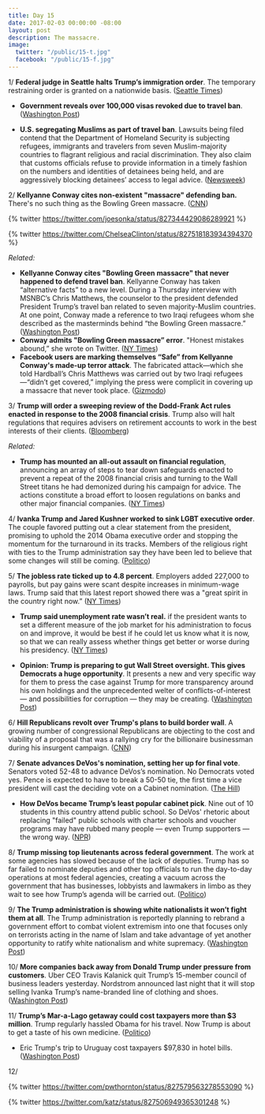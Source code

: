 ```yaml
---
title: Day 15
date: 2017-02-03 00:00:00 -08:00
layout: post
description: The massacre.
image:
  twitter: "/public/15-t.jpg"
  facebook: "/public/15-f.jpg"
---
```


1/ **Federal judge in Seattle halts Trump’s immigration order**. The temporary restraining order is granted on a nationwide basis. ([Seattle Times](http://www.seattletimes.com/seattle-news/politics/federal-judge-in-seattle-halts-trumps-immigration-order/))

* **Government reveals over 100,000 visas revoked due to travel ban**. ([Washington Post](https://www.washingtonpost.com/local/public-safety/government-reveals-over-100000-visas-revoked-due-to-travel-ban/2017/02/03/7d529eec-ea2c-11e6-b82f-687d6e6a3e7c_story.html))

* **U.S. segregating Muslims as part of travel ban**. Lawsuits being filed contend that the Department of Homeland Security is subjecting refugees, immigrants and travelers from seven Muslim-majority countries to flagrant religious and racial discrimination. They also claim that customs officials refuse to provide information in a timely fashion on the numbers and identities of detainees being held, and are aggressively blocking detainees’ access to legal advice. ([Newsweek](http://www.newsweek.com/trump-ban-muslims-travel-temporary-iran-iraq-yemen-libya-syria-sudan-somalia-551962))

2/ **Kellyanne Conway cites non-existent "massacre" defending ban.** There's no such thing as the Bowling Green massacre. ([CNN](http://www.cnn.com/2017/02/03/politics/conway-bowling-green/))

{% twitter https://twitter.com/joesonka/status/827344429086289921 %}

{% twitter https://twitter.com/ChelseaClinton/status/827518183934394370 %}

_Related:_ 

* **Kellyanne Conway cites "Bowling Green massacre" that never happened to defend travel ban**. Kellyanne Conway has taken “alternative facts” to a new level. During a Thursday interview with MSNBC’s Chris Matthews, the counselor to the president defended President Trump’s travel ban related to seven majority-Muslim countries. At one point, Conway made a reference to two Iraqi refugees whom she described as the masterminds behind “the Bowling Green massacre.” ([Washington Post](https://www.washingtonpost.com/news/morning-mix/wp/2017/02/03/kellyanne-conway-cites-bowling-green-massacre-that-never-happened-to-defend-travel-ban/))
* **Conway admits "Bowling Green massacre” error**. "Honest mistakes abound,” she wrote on Twitter. ([NY Times](https://www.nytimes.com/2017/02/03/us/politics/bowling-green-massacre-kellyanne-conway.html))
* **Facebook users are marking themselves “Safe” from Kellyanne Conway's made-up terror attack**. The fabricated attack—which she told Hardball’s Chris Matthews was carried out by two Iraqi refugees—“didn’t get covered,” implying the press were complicit in covering up a massacre that never took place. ([Gizmodo](http://gizmodo.com/facebook-users-are-marking-themselves-as-safe-from-kell-1791972265))

3/ **Trump will order a sweeping review of the Dodd-Frank Act rules enacted in response to the 2008 financial crisis**. Trump also will halt regulations that requires advisers on retirement accounts to work in the best interests of their clients. ([Bloomberg](https://www.bloomberg.com/news/articles/2017-02-03/trump-to-halt-obama-fiduciary-rule-order-dodd-frank-review))

_Related:_ 

* **Trump has mounted an all-out assault on financial regulation**, announcing an array of steps to tear down safeguards enacted to prevent a repeat of the 2008 financial crisis and turning to the Wall Street titans he had demonized during his campaign for advice. The actions constitute a broad effort to loosen regulations on banks and other major financial companies. ([NY Times](https://www.nytimes.com/2017/02/03/business/dealbook/trump-congress-financial-regulations.html))

4/ **Ivanka Trump and Jared Kushner worked to sink LGBT executive order**. The couple favored putting out a clear statement from the president, promising to uphold the 2014 Obama executive order and stopping the momentum for the turnaround in its tracks. Members of the religious right with ties to the Trump administration say they have been led to believe that some changes will still be coming. ([Politico](http://www.politico.com/story/2017/02/ivanka-trump-jared-kushner-lgbt-order-234617))

5/ **The jobless rate ticked up to 4.8 percent**. Employers added 227,000 to payrolls, but pay gains were scant despite increases in minimum-wage laws. Trump said that this latest report showed there was a "great spirit in the country right now.” ([NY Times](https://www.nytimes.com/2017/02/03/business/economy/unemployment-jobs-report-hiring.html))

* **Trump said unemployment rate wasn’t real.** if the president wants to set a different measure of the job market for his administration to focus on and improve, it would be best if he could let us know what it is now, so that we can really assess whether things get better or worse during his presidency. ([NY Times]( https://www.nytimes.com/2017/02/03/upshot/trump-said-unemployment-rate-wasnt-real-here-are-some-other-options.html))

* **Opinion: Trump is preparing to gut Wall Street oversight. This gives Democrats a huge opportunity**. It presents a new and very specific way for them to press the case against Trump for more transparency around his own holdings and the unprecedented welter of conflicts-of-interest — and possibilities for corruption — they may be creating. ([Washington Post](https://www.washingtonpost.com/blogs/plum-line/wp/2017/02/03/trump-is-preparing-to-gut-wall-street-oversight-this-gives-democrats-a-huge-opportunity/))

6/ **Hill Republicans revolt over Trump's plans to build border wall**. A growing number of congressional Republicans are objecting to the cost and viability of a proposal that was a rallying cry for the billionaire businessman during his insurgent campaign. ([CNN](http://www.cnn.com/2017/02/03/politics/border-wall-republicans/))

7/ **Senate advances DeVos's nomination, setting her up for final vote**. Senators voted 52-48 to advance DeVos’s nomination. No Democrats voted yes. Pence is expected to have to break a 50-50 tie, the first time a vice president will cast the deciding vote on a Cabinet nomination. ([The Hill](http://thehill.com/homenews/senate/317701-senate-advances-devoss-nomination-setting-her-up-for-final-vote))

* **How DeVos became Trump’s least popular cabinet pick**. Nine out of 10 students in this country attend public school. So DeVos' rhetoric about replacing "failed" public schools with charter schools and voucher programs may have rubbed many people — even Trump supporters — the wrong way. ([NPR](http://www.npr.org/sections/ed/2017/02/03/513037533/how-betsy-devos-became-trump-s-least-popular-cabinet-pick))

8/ **Trump missing top lieutenants across federal government**. The work at some agencies has slowed because of the lack of deputies. Trump has so far failed to nominate deputies and other top officials to run the day-to-day operations at most federal agencies, creating a vacuum across the government that has businesses, lobbyists and lawmakers in limbo as they wait to see how Trump’s agenda will be carried out. ([Politico](http://www.politico.com/story/2017/02/trump-missing-federal-agencies-deputies-234610))

9/ **The Trump administration is showing white nationalists it won’t fight them at all**. The Trump administration is reportedly planning to rebrand a government effort to combat violent extremism into one that focuses only on terrorists acting in the name of Islam and take advantage of yet another opportunity to ratify white nationalism and white supremacy. ([Washington Post](https://www.washingtonpost.com/posteverything/wp/2017/02/03/the-trump-administration-is-showing-white-nationalists-it-wont-fight-them-at-all/))

10/ **More companies back away from Donald Trump under pressure from customers**. Uber CEO Travis Kalanick quit Trump’s 15-member council of business leaders yesterday. Nordstrom announced last night that it will stop selling Ivanka Trump’s name-branded line of clothing and shoes. ([Washington Post](https://www.washingtonpost.com/news/powerpost/paloma/daily-202/2017/02/03/daily-202-more-companies-back-away-from-donald-trump-under-pressure-from-customers/58940a12e9b69b1406c75c7c/))

11/ **Trump’s Mar-a-Lago getaway could cost taxpayers more than $3 million**. Trump regularly hassled Obama for his travel. Now Trump is about to get a taste of his own medicine. ([Politico](http://www.politico.com/story/2017/02/trump-mar-lago-taxpayers-234562))

* Eric Trump's trip to Uruguay cost taxpayers $97,830 in hotel bills. ([Washington Post](http://www.washingtonpost.com/business/economy/eric-trumps-trip-to-uruguay-cost-taxpayers-97830-in-hotel-bills/2017/02/03/ababd64e-e95c-11e6-bf6f-301b6b443624_story.html))

12/ 

{% twitter https://twitter.com/pwthornton/status/827579563278553090 %}

{% twitter https://twitter.com/katz/status/827506949365301248 %}
